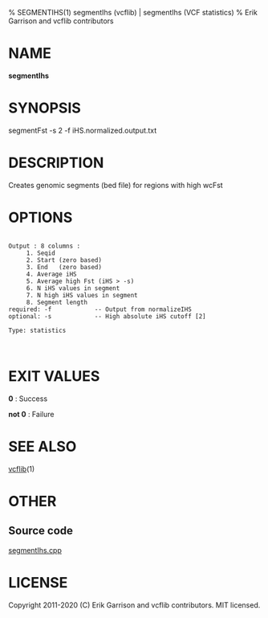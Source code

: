 % SEGMENTIHS(1) segmentIhs (vcflib) | segmentIhs (VCF statistics)
% Erik Garrison and vcflib contributors

# NAME

**segmentIhs**

# SYNOPSIS

segmentFst -s 2 -f iHS.normalized.output.txt

# DESCRIPTION

Creates genomic segments (bed file) for regions with high wcFst



# OPTIONS

```

Output : 8 columns :                 
     1. Seqid                        
     2. Start (zero based)           
     3. End   (zero based)           
     4. Average iHS                  
     5. Average high Fst (iHS > -s)  
     6. N iHS values in segment      
     7. N high iHS values in segment 
     8. Segment length               
required: -f            -- Output from normalizeIHS     
optional: -s            -- High absolute iHS cutoff [2] 

Type: statistics



```





# EXIT VALUES

**0**
: Success

**not 0**
: Failure

# SEE ALSO



[vcflib](./vcflib.md)(1)



# OTHER

## Source code

[segmentIhs.cpp](https://github.com/vcflib/vcflib/blob/master/src/segmentIhs.cpp)

# LICENSE

Copyright 2011-2020 (C) Erik Garrison and vcflib contributors. MIT licensed.

<!--
  Created with ./scripts/bin2md.rb scripts/bin2md-template.erb
-->
